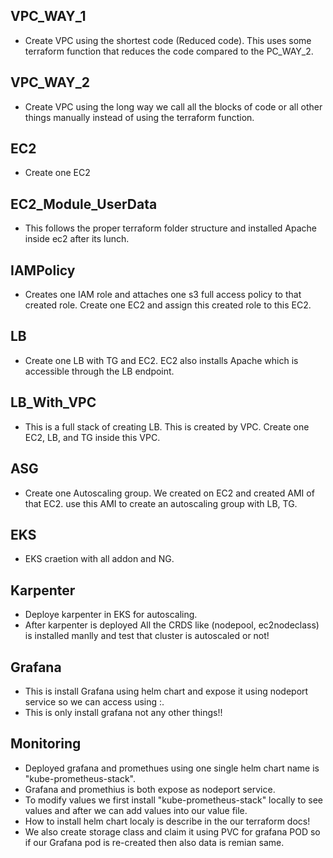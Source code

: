 
## VPC_WAY_1
- Create VPC using the shortest code (Reduced code). This uses some terraform function that reduces the code compared to the PC_WAY_2. 

## VPC_WAY_2
- Create VPC using the long way we call all the blocks of code or all other things manually instead of using the terraform function. 

## EC2
- Create one EC2

## EC2_Module_UserData
- This follows the proper terraform folder structure and installed Apache inside ec2 after its lunch.

## IAMPolicy
- Creates one IAM role and attaches one s3 full access policy to that created role. Create one EC2 and assign this created role to this EC2.

## LB 
- Create one LB with TG and EC2. EC2 also installs Apache which is accessible through the LB endpoint.

## LB_With_VPC
- This is a full stack of creating LB. This is created by VPC. Create one EC2, LB, and TG inside this VPC.

## ASG
- Create one Autoscaling group. We created on EC2 and created AMI of that EC2. use this AMI to create an autoscaling group with LB, TG.

## EKS
- EKS craetion with all addon and NG.

## Karpenter
- Deploye karpenter in EKS for autoscaling.
- After karpenter is deployed All the CRDS like (nodepool, ec2nodeclass) is installed manlly and test that cluster is autoscaled or not!

## Grafana
- This is install Grafana using helm chart and expose it using nodeport service so we can access using <ip>:<nodeport>.
- This is only install grafana not any other things!!

## Monitoring
- Deployed grafana and promethues using one single helm chart name is "kube-prometheus-stack".
- Grafana and promethius is both expose as nodeport service.
- To modify values we first install "kube-prometheus-stack" locally to see values and after we can add values into our value file.
- How to install helm chart localy is describe in the our terraform docs!
- We also create storage class and claim it using PVC for grafana POD so if our Grafana pod is re-created then also data is remian same.


